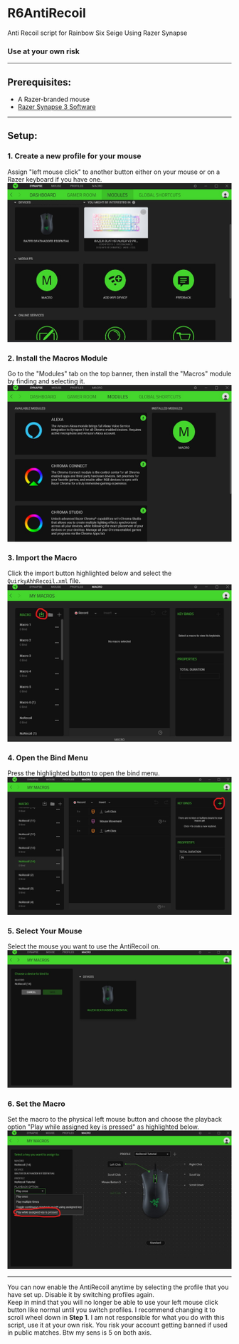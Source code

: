 # R6AntiRecoil
Anti Recoil script for Rainbow Six Seige Using Razer Synapse
### Use at your own risk

---

## Prerequisites:

- A Razer-branded mouse  
- [Razer Synapse 3 Software](https://www.razer.com/gb-en/synapse-3)  

---

## Setup:

### 1. Create a new profile for your mouse  
Assign "left mouse click" to another button either on your mouse or on a Razer keyboard if you have one.  
![Step1](./Tutorial/Step1.jpg)

### 2. Install the Macros Module  
Go to the "Modules" tab on the top banner, then install the "Macros" module by finding and selecting it.  
![Step2](./Tutorial/Step2.jpg)

### 3. Import the Macro  
Click the import button highlighted below and select the `QuirkyAhhRecoil.xml` file.  
![Step3](./Tutorial/Step3.jpg)

### 4. Open the Bind Menu  
Press the highlighted button to open the bind menu.  
![Step4](./Tutorial/Step4.jpg)

### 5. Select Your Mouse  
Select the mouse you want to use the AntiRecoil on.  
![Step5](./Tutorial/Step5.jpg)

### 6. Set the Macro  
Set the macro to the physical left mouse button and choose the playback option "Play while assigned key is pressed" as highlighted below.  
![Step6](./Tutorial/Step6.jpg)

---

You can now enable the AntiRecoil anytime by selecting the profile that you have set up. Disable it by switching profiles again.  
Keep in mind that you will no longer be able to use your left mouse click button like normal until you switch profiles. I recommend changing it to scroll wheel down in **Step 1**.
I am not responsible for what you do with this script, use it at your own risk.
You risk your account getting banned if used in public matches.
Btw my sens is 5 on both axis.

